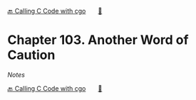 [🔙 Calling C Code with cgo][previous-chapter]&nbsp;&nbsp;&nbsp;&nbsp;&nbsp;&nbsp;&nbsp;[🏡][readme]

# Chapter 103. Another Word of Caution

_Notes_

[🔙 Calling C Code with cgo][previous-chapter]&nbsp;&nbsp;&nbsp;&nbsp;&nbsp;&nbsp;&nbsp;[🏡][readme]

[readme]: README.md
[previous-chapter]: ch102-calling-c-code-with-cgo.md